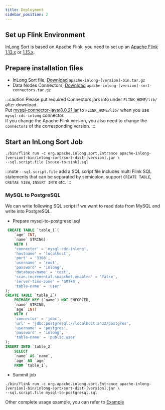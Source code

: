 ```yaml
---
title: Deployment
sidebar_position: 2
---
```


## Set up Flink Environment
InLong Sort is based on Apache Flink, you need to set up an [Apache Flink 1.13.x](https://nightlies.apache.org/flink/flink-docs-release-1.13/docs/deployment/overview/) or [1.15.x](https://nightlies.apache.org/flink/flink-docs-release-1.15/docs/try-flink/local_installation/).

## Prepare installation files
- InLong Sort file, [Download](https://inlong.apache.org/download/) `apache-inlong-[version]-bin.tar.gz`
- Data Nodes Connectors, [Download](https://inlong.apache.org/download/) `apache-inlong-[version]-sort-connectors.tar.gz`

:::caution
Please put required Connectors jars into under `FLINK_HOME/lib/` after download.  
Put [mysql-connector-java:8.0.21.jar](https://repo1.maven.org/maven2/mysql/mysql-connector-java/8.0.21/mysql-connector-java-8.0.21.jar) to `FLINK_HOME/lib/` when you use `mysql-cdc-inlong` connector.  
If you change the Apache Flink version, you also need to change the `connectors` of the corresponding version.
:::

## Start an InLong Sort Job
```shell
./bin/flink run -c org.apache.inlong.sort.Entrance apache-inlong-[version]-bin/inlong-sort/sort-dist-[version].jar \
--sql.script.file [souce-to-sink].sql
```

:::note
`--sql.script.file` add a SQL script file includes multi Flink SQL statements that can be separated by semicolon, support `CREATE TABLE`, `CRETAE VIEW`, `INSERT INTO` etc.
:::

### MySQL to PostgreSQL
We can write following SQL script if we want to read data from MySQL and write into PostgreSQL.

- Prepare mysql-to-postgresql.sql
```sql
 CREATE TABLE `table_1`(
    `age` INT,
    `name` STRING)
    WITH (
    'connector' = 'mysql-cdc-inlong',
    'hostname' = 'localhost',
    'port' = '3306',
    'username' = 'root',
    'password' = 'inlong',
    'database-name' = 'test',
    'scan.incremental.snapshot.enabled' = 'false',
    'server-time-zone' = 'GMT+8',
    'table-name' = 'user'
);
CREATE TABLE `table_2`(
    PRIMARY KEY (`name`) NOT ENFORCED,
    `name` STRING,
    `age` INT)
    WITH (
    'connector' = 'jdbc',
    'url' = 'jdbc:postgresql://localhost:5432/postgres',
    'username' = 'postgres',
    'password' = 'inlong',
    'table-name' = 'public.user'
);
INSERT INTO `table_2` 
    SELECT 
    `name` AS `name`,
    `age` AS `age`
    FROM `table_1`;
```

- Summit job
```shell
./bin/flink run -c org.apache.inlong.sort.Entrance apache-inlong-[version]-bin/inlong-sort/sort-dist-[version].jar \
--sql.script.file mysql-to-postgresql.sql
```

Other complete usage example, you can refer to [Example](example.md)